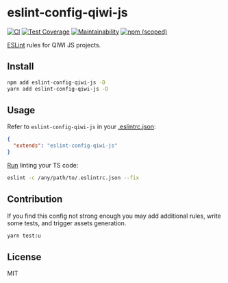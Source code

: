 # eslint-config-qiwi-js

[![CI](https://github.com/qiwi/lint-config-qiwi/workflows/CI/badge.svg)](https://github.com/qiwi/lint-config-qiwi/actions)
[![Test Coverage](https://api.codeclimate.com/v1/badges/8738098b0f0f4825da8b/test_coverage)](https://codeclimate.com/github/qiwi/lint-config-qiwi/test_coverage)
[![Maintainability](https://api.codeclimate.com/v1/badges/8738098b0f0f4825da8b/maintainability)](https://codeclimate.com/github/qiwi/lint-config-qiwi/maintainability)
[![npm (scoped)](https://img.shields.io/npm/v/eslint-config-qiwi?label=npm&color=39f)](https://www.npmjs.com/package/eslint-config-qiwi)

[ESLint](https://eslint.org) rules for QIWI JS projects.

## Install

```bash
npm add eslint-config-qiwi-js -D
yarn add eslint-config-qiwi-js -D
```

## Usage

Refer to `eslint-config-qiwi-js` in your [.eslintrc.json](https://eslint.org/docs/user-guide/configuring):

```json
{
  "extends": "eslint-config-qiwi-js"
}
```

[Run](https://eslint.org/docs/user-guide/command-line-interface) linting your TS code:

```bash
eslint -c /any/path/to/.eslintrc.json --fix
```

## Contribution

If you find this config not strong enough you may add additional rules, write some tests, and trigger assets generation.

```bash
yarn test:u
```

## License

MIT
